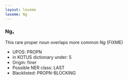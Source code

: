 ```yaml
---
layout: lexeme
lexeme: Ng
---
```


###  Ng₁

This rare proper noun overlaps more common *Ng* (FIXME)
* UPOS:  PROPN
* in KOTUS dictionary under:  5
* Origin:  finer
* Possible NER class:  LAST
* Blacklisted:  PROPN-BLOCKING

